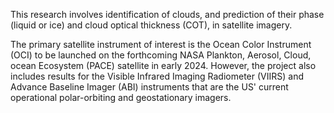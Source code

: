 This research involves identification of clouds, and prediction of their phase (liquid or ice) and cloud optical thickness (COT), in satellite imagery.
 
The primary satellite instrument of interest is the Ocean Color Instrument (OCI) to be launched on the forthcoming NASA Plankton, Aerosol, Cloud, ocean Ecosystem (PACE) satellite in early 2024. However, the project also includes results for the Visible Infrared Imaging Radiometer (VIIRS) and Advance Baseline Imager (ABI) instruments that are the US' current operational polar-orbiting and geostationary imagers.
